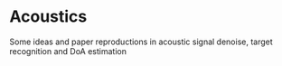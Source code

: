 # Acoustics
Some ideas and paper reproductions in acoustic signal denoise, target recognition and DoA estimation

